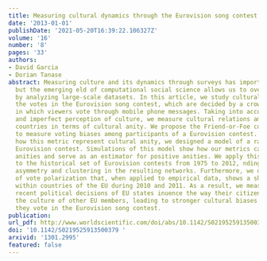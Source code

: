 ```yaml
---
title: Measuring cultural dynamics through the Eurovision song contest
date: '2013-01-01'
publishDate: '2021-05-20T16:39:22.106327Z'
volume: '16'
number: '8'
pages: '33'
authors:
- David Garcia
- Dorian Tanase
abstract: Measuring culture and its dynamics through surveys has important limitations,
  but the emerging eld of computational social science allows us to overcome them
  by analyzing large-scale datasets. In this article, we study cultural dynamics through
  the votes in the Eurovision song contest, which are decided by a crowd-based scheme
  in which viewers vote through mobile phone messages. Taking into account asymmetries
  and imperfect perception of culture, we measure cultural relations among European
  countries in terms of cultural anity. We propose the Friend-or-Foe coecient, a metric
  to measure voting biases among participants of a Eurovision contest. To validate
  how this metric represent cultural anity, we designed a model of a random, biased
  Eurovision contest. Simulations of this model show how our metrics can detect negative
  anities and serve as an estimator for positive anities. We apply this estimator
  to the historical set of Eurovision contests from 1975 to 2012, nding patterns of
  asymmetry and clustering in the resulting networks. Furthermore, we dene a measure
  of vote polarization that, when applied to empirical data, shows a sharp increase
  within countries of the EU during 2010 and 2011. As a result, we measure how the
  recent political decisions of EU states inuence the way their citizens relate to
  the culture of other EU members, leading to stronger cultural biases in the way
  they vote in the Eurovision song contest.
publication:
url_pdf: http://www.worldscientific.com/doi/abs/10.1142/S0219525913500379
doi: '10.1142/S0219525913500379 '
arxivid: '1301.2995'
featured: false
---
```

